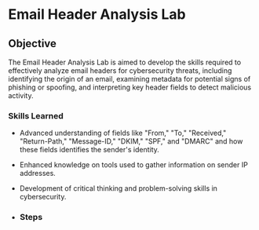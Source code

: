 # Email Header Analysis Lab

## Objective 

The Email Header Analysis Lab is aimed to develop the skills required to effectively analyze email headers for cybersecurity threats, including identifying the origin of an email, examining metadata for potential signs of phishing or spoofing, and interpreting key header fields to detect malicious activity.

### Skills Learned

- Advanced understanding of fields like "From," "To," "Received," "Return-Path," "Message-ID," "DKIM," "SPF," and "DMARC" and how these fields identifies the sender's identity. 
- Enhanced knowledge on tools used to gather information on sender IP addresses.
- Development of critical thinking and problem-solving skills in cybersecurity.

- ### Steps
